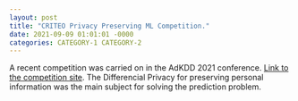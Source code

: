 ```yaml
---
layout: post
title: "CRITEO Privacy Preserving ML Competition."
date: 2021-09-09 01:01:01 -0000
categories: CATEGORY-1 CATEGORY-2
---
```

A recent competition was carried on in the AdKDD 2021 conference. [Link to the competition site](https://competitions.codalab.org/competitions/31485). The Differencial Privacy for preserving personal information was the main subject for solving the prediction problem.
